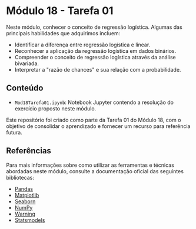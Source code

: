 # Módulo 18 - Tarefa 01

Neste módulo, conhecer o conceito de regressão logística. Algumas das principais habilidades que adquirimos incluem:
- Identificar a diferença entre regressão logística e linear.
- Reconhecer a aplicação da regressão logística em dados binários.
- Compreender o conceito de regressão logística através da análise bivariada.
- Interpretar a "razão de chances" e sua relação com a probabilidade.

## Conteúdo

- `Mod18Tarefa01.ipynb`: Notebook Jupyter contendo a resolução do exercício proposto neste módulo.

Este repositório foi criado como parte da Tarefa 01 do Módulo 18, com o objetivo de consolidar o aprendizado e fornecer um recurso para referência futura.

## Referências

Para mais informações sobre como utilizar as ferramentas e técnicas abordadas neste módulo, consulte a documentação oficial das seguintes bibliotecas:

- [Pandas](https://pandas.pydata.org/docs/)
- [Matplotlib](https://matplotlib.org/stable/contents.html)
- [Seaborn](https://seaborn.pydata.org/tutorial.html)
- [NumPy](https://numpy.org/doc/)
- [Warning ](https://docs.python.org/3/library/warnings.html)
- [Statsmodels](https://www.statsmodels.org/stable/api.html)

